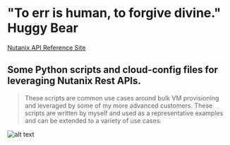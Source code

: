 # "To err is human, to forgive divine." Huggy Bear

[Nutanix API Reference Site](http://developer.nutanix.com/)

## Some Python scripts and cloud-config files for leveraging Nutanix Rest APIs. 

> These scripts are common use cases around bulk VM provisioning and leveraged by some of my more advanced customers. These scripts are written by myself and used as a representative examples and can be extended to a variety of use cases.
 
![alt text][logo]

[logo]: http://pendolante.files.wordpress.com/2012/09/antonio-fargas.jpg
